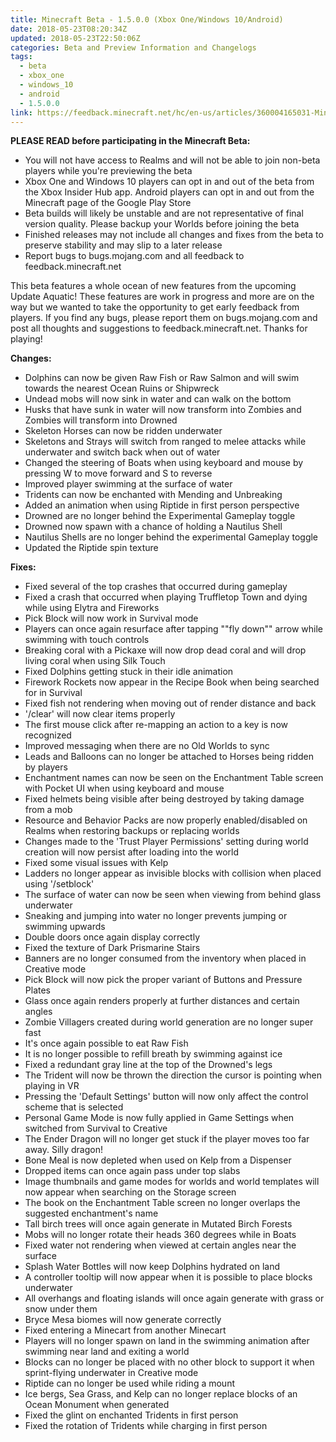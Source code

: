 ```yaml
---
title: Minecraft Beta - 1.5.0.0 (Xbox One/Windows 10/Android)
date: 2018-05-23T08:20:34Z
updated: 2018-05-23T22:50:06Z
categories: Beta and Preview Information and Changelogs
tags:
  - beta
  - xbox_one
  - windows_10
  - android
  - 1.5.0.0
link: https://feedback.minecraft.net/hc/en-us/articles/360004165031-Minecraft-Beta-1-5-0-0-Xbox-One-Windows-10-Android-
---
```


**PLEASE READ before participating in the Minecraft Beta:**

- You will not have access to Realms and will not be able to join non-beta players while you're previewing the beta
- Xbox One and Windows 10 players can opt in and out of the beta from the Xbox Insider Hub app. Android players can opt in and out from the Minecraft page of the Google Play Store
- Beta builds will likely be unstable and are not representative of final version quality. Please backup your Worlds before joining the beta
- Finished releases may not include all changes and fixes from the beta to preserve stability and may slip to a later release
- Report bugs to bugs.mojang.com and all feedback to feedback.minecraft.net

  
This beta features a whole ocean of new features from the upcoming Update Aquatic! These features are work in progress and more are on the way but we wanted to take the opportunity to get early feedback from players. If you find any bugs, please report them on bugs.mojang.com and post all thoughts and suggestions to feedback.minecraft.net. Thanks for playing!  
  
  
**Changes:**

- Dolphins can now be given Raw Fish or Raw Salmon and will swim towards the nearest Ocean Ruins or Shipwreck
- Undead mobs will now sink in water and can walk on the bottom
- Husks that have sunk in water will now transform into Zombies and Zombies will transform into Drowned
- Skeleton Horses can now be ridden underwater
- Skeletons and Strays will switch from ranged to melee attacks while underwater and switch back when out of water
- Changed the steering of Boats when using keyboard and mouse by pressing W to move forward and S to reverse
- Improved player swimming at the surface of water
- Tridents can now be enchanted with Mending and Unbreaking
- Added an animation when using Riptide in first person perspective
- Drowned are no longer behind the Experimental Gameplay toggle
- Drowned now spawn with a chance of holding a Nautilus Shell
- Nautilus Shells are no longer behind the experimental Gameplay toggle
- Updated the Riptide spin texture

  
**Fixes:**

- Fixed several of the top crashes that occurred during gameplay
- Fixed a crash that occurred when playing Truffletop Town and dying while using Elytra and Fireworks
- Pick Block will now work in Survival mode
- Players can once again resurface after tapping ""fly down"" arrow while swimming with touch controls
- Breaking coral with a Pickaxe will now drop dead coral and will drop living coral when using Silk Touch
- Fixed Dolphins getting stuck in their idle animation
- Firework Rockets now appear in the Recipe Book when being searched for in Survival
- Fixed fish not rendering when moving out of render distance and back
- '/clear' will now clear items properly
- The first mouse click after re-mapping an action to a key is now recognized
- Improved messaging when there are no Old Worlds to sync
- Leads and Balloons can no longer be attached to Horses being ridden by players
- Enchantment names can now be seen on the Enchantment Table screen with Pocket UI when using keyboard and mouse
- Fixed helmets being visible after being destroyed by taking damage from a mob
- Resource and Behavior Packs are now properly enabled/disabled on Realms when restoring backups or replacing worlds
- Changes made to the 'Trust Player Permissions' setting during world creation will now persist after loading into the world
- Fixed some visual issues with Kelp
- Ladders no longer appear as invisible blocks with collision when placed using '/setblock'
- The surface of water can now be seen when viewing from behind glass underwater
- Sneaking and jumping into water no longer prevents jumping or swimming upwards
- Double doors once again display correctly
- Fixed the texture of Dark Prismarine Stairs
- Banners are no longer consumed from the inventory when placed in Creative mode
- Pick Block will now pick the proper variant of Buttons and Pressure Plates
- Glass once again renders properly at further distances and certain angles
- Zombie Villagers created during world generation are no longer super fast
- It's once again possible to eat Raw Fish
- It is no longer possible to refill breath by swimming against ice
- Fixed a redundant gray line at the top of the Drowned's legs
- The Trident will now be thrown the direction the cursor is pointing when playing in VR
- Pressing the 'Default Settings' button will now only affect the control scheme that is selected
- Personal Game Mode is now fully applied in Game Settings when switched from Survival to Creative
- The Ender Dragon will no longer get stuck if the player moves too far away. Silly dragon!
- Bone Meal is now depleted when used on Kelp from a Dispenser
- Dropped items can once again pass under top slabs
- Image thumbnails and game modes for worlds and world templates will now appear when searching on the Storage screen
- The book on the Enchantment Table screen no longer overlaps the suggested enchantment's name
- Tall birch trees will once again generate in Mutated Birch Forests
- Mobs will no longer rotate their heads 360 degrees while in Boats
- Fixed water not rendering when viewed at certain angles near the surface
- Splash Water Bottles will now keep Dolphins hydrated on land
- A controller tooltip will now appear when it is possible to place blocks underwater
- All overhangs and floating islands will once again generate with grass or snow under them
- Bryce Mesa biomes will now generate correctly
- Fixed entering a Minecart from another Minecart
- Players will no longer spawn on land in the swimming animation after swimming near land and exiting a world
- Blocks can no longer be placed with no other block to support it when sprint-flying underwater in Creative mode
- Riptide can no longer be used while riding a mount
- Ice bergs, Sea Grass, and Kelp can no longer replace blocks of an Ocean Monument when generated
- Fixed the glint on enchanted Tridents in first person
- Fixed the rotation of Tridents while charging in first person
